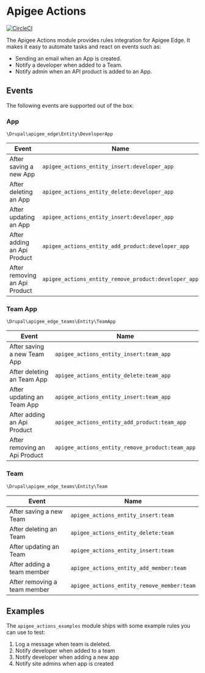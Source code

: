 # Apigee Actions
[![CircleCI](https://circleci.com/gh/arshad/apigee-actions-drupal.svg?style=shield)](https://circleci.com/gh/arshad/apigee-actions-drupal)

The Apigee Actions module provides rules integration for Apigee Edge. It makes it easy to automate tasks and react on events such as:

  * Sending an email when an App is created.
  * Notify a developer when added to a Team.
  * Notify admin when an API product is added to an App.

## Events

The following events are supported out of the box:

### App
`\Drupal\apigee_edge\Entity\DeveloperApp`

| Event | Name  |
|---|---|
| After saving a new App  | `apigee_actions_entity_insert:developer_app`  |
| After deleting an App   | `apigee_actions_entity_delete:developer_app`  |
| After updating an App   | `apigee_actions_entity_insert:developer_app`  |
| After adding an Api Product   | `apigee_actions_entity_add_product:developer_app`  |
| After removing an Api Product   | `apigee_actions_entity_remove_product:developer_app`  |

### Team App
`\Drupal\apigee_edge_teams\Entity\TeamApp`

| Event | Name  |
|---|---|
| After saving a new Team App  | `apigee_actions_entity_insert:team_app`  |
| After deleting an Team App   | `apigee_actions_entity_delete:team_app`  |
| After updating an Team App   | `apigee_actions_entity_insert:team_app`  |
| After adding an Api Product   | `apigee_actions_entity_add_product:team_app`  |
| After removing an Api Product   | `apigee_actions_entity_remove_product:team_app`  |

### Team
`\Drupal\apigee_edge_teams\Entity\Team`

| Event | Name  |
|---|---|
| After saving a new Team  | `apigee_actions_entity_insert:team`  |
| After deleting an Team   | `apigee_actions_entity_delete:team`  |
| After updating an Team   | `apigee_actions_entity_insert:team`  |
| After adding a team member | `apigee_actions_entity_add_member:team`  |
| After removing a team member | `apigee_actions_entity_remove_member:team`  |

## Examples

The `apigee_actions_examples` module ships with some example rules you can use to test:

1. Log a message when team is deleted.
2. Notify developer when added to a team
3. Notify developer when adding a new app
4. Notify site admins when app is created
